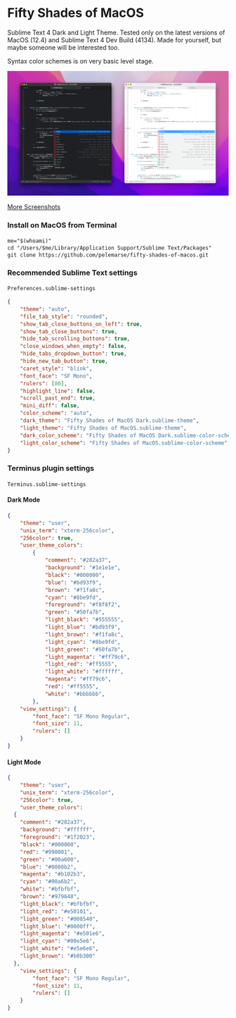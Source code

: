 # Fifty Shades of MacOS

Sublime Text 4 Dark and Light Theme. Tested only on the latest versions of MacOS (12.4) and Sublime Text 4 Dev Build (4134). Made for yourself, but maybe someone will be interested too.

Syntax color schemes is on very basic level stage.

<img src="screenshot.png" alt="Alt text" title="Optional title">

[More Screenshots](../main/screenshots/screenshots.md)

### Install on MacOS from Terminal
```console
me="$(whoami)"
cd "/Users/$me/Library/Application Support/Sublime Text/Packages"
git clone https://github.com/pelemarse/fifty-shades-of-macos.git
```

### Recommended Sublime Text settings
`Preferences.sublime-settings`
```json
{
	"theme": "auto",
	"file_tab_style": "rounded",
	"show_tab_close_buttons_on_left": true,
	"show_tab_close_buttons": true,
	"hide_tab_scrolling_buttons": true,
	"close_windows_when_empty": false,
	"hide_tabs_dropdown_button": true,
	"hide_new_tab_button": true,
	"caret_style": "blink",
	"font_face": "SF Mono",
	"rulers": [80],
	"highlight_line": false,
	"scroll_past_end": true,
	"mini_diff": false,
	"color_scheme": "auto",
	"dark_theme": "Fifty Shades of MacOS Dark.sublime-theme",
	"light_theme": "Fifty Shades of MacOS.sublime-theme",
	"dark_color_scheme": "Fifty Shades of MacOS Dark.sublime-color-scheme",
	"light_color_scheme": "Fifty Shades of MacOS.sublime-color-scheme",
}
```

### Terminus plugin settings
`Terminus.sublime-settings`
#### Dark Mode
```json
{
	"theme": "user",
	"unix_term": "xterm-256color",
	"256color": true,
	"user_theme_colors":
		{
			"comment": "#282a37",
			"background": "#1e1e1e",
			"black": "#000000",
			"blue": "#bd93f9",
			"brown": "#f1fa8c",
			"cyan": "#8be9fd",
			"foreground": "#f8f8f2",
			"green": "#50fa7b",
			"light_black": "#555555",
			"light_blue": "#bd93f9",
			"light_brown": "#f1fa8c",
			"light_cyan": "#8be9fd",
			"light_green": "#50fa7b",
			"light_magenta": "#ff79c6",
			"light_red": "#ff5555",
			"light_white": "#ffffff",
			"magenta": "#ff79c6",
			"red": "#ff5555",
			"white": "#bbbbbb",
		},
	"view_settings": {
		"font_face": "SF Mono Regular",
		"font_size": 11,
		"rulers": []
	}
}
```

#### Light Mode

```json
{
	"theme": "user",
	"unix_term": "xterm-256color",
	"256color": true,
	"user_theme_colors":
  {
    "comment": "#282a37",
    "background": "#ffffff",
    "foreground": "#1f2023",
    "black": "#000000",
    "red": "#990001",
    "green": "#00a600",
    "blue": "#0000b2",
    "magenta": "#b102b3",
    "cyan": "#00a6b2",
    "white": "#bfbfbf",
    "brown": "#979648",
    "light_black": "#bfbfbf",
    "light_red": "#e50101",
    "light_green": "#008540",
    "light_blue": "#0000ff",
    "light_magenta": "#e501e6",
    "light_cyan": "#00e5e6",
    "light_white": "#e5e6e6",
    "light_brown": "#b0b300"
  },
	"view_settings": {
		"font_face": "SF Mono Regular",
		"font_size": 11,
		"rulers": []
	}
}
```
